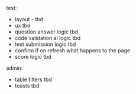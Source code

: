 test:
- layout - tbd
- ux tbd
- question answer logic tbd
- code validation ai logic tbd
- test submission logic tbd
- confirm if on refresh what happens to the page
- score logic tbd

admin:
- table filters tbd
- toasts tbd